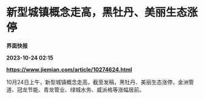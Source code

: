 # 新型城镇概念走高，黑牡丹、美丽生态涨停
**界面快报**

**2023-10-24 02:15**

**https://www.jiemian.com/article/10274624.html**

10月24日上午，新型城镇概念走高，截至发稿，黑牡丹、美丽生态涨停，金洲管道、冠龙节能、青龙管业、绿城水务、威派格等涨幅居前。